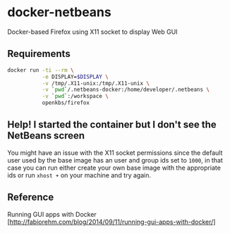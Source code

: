# docker-netbeans

Docker-based Firefox using X11 socket to display Web GUI

## Requirements

```sh
docker run -ti --rm \
           -e DISPLAY=$DISPLAY \
           -v /tmp/.X11-unix:/tmp/.X11-unix \
           -v `pwd`/.netbeans-docker:/home/developer/.netbeans \
           -v `pwd`:/workspace \
           openkbs/firefox
```

## Help! I started the container but I don't see the NetBeans screen

You might have an issue with the X11 socket permissions since the default user
used by the base image has an user and group ids set to `1000`, in that case
you can run either create your own base image with the appropriate ids or run
`xhost +` on your machine and try again.

## Reference
Running GUI apps with Docker [http://fabiorehm.com/blog/2014/09/11/running-gui-apps-with-docker/]

